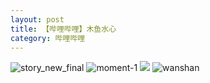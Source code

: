 ```yaml
---
layout: post
title: 【哔哩哔哩】木鱼水心
category: 哔哩哔哩
---
```

![story_new_final](http://s9mfxrgoy.hd-bkt.clouddn.com/img/story_new_final_0322.png)
![moment-1](http://s9mfxrgoy.hd-bkt.clouddn.com/img/moment-1.png)
![](http://s9mg30kuu.hd-bkt.clouddn.com/img/yu-220701-1.jpg)
![wanshan](http://s9mfxrgoy.hd-bkt.clouddn.com/img/wanshan.png)
